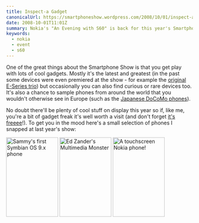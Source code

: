 ```yaml
---
title: Inspect-a Gadget
canonicalUrl: https://smartphoneshow.wordpress.com/2008/10/01/inspect-a-gadget/
date: 2008-10-01T11:01Z
summary: Nokia's "An Evening with S60" is back for this year's Smartphone Show
keywords:
  - nokia
  - event
  - s60
---
```

One of the great things about the Smartphone Show is that you get play with lots of cool gadgets. Mostly it's the latest and greatest (in the past some devices were even premiered at the show - for example the [original E-Series trio](https://web.archive.org/web/20081001140459/http://www.symbian.com/news/cn/2005/cn20053180.html)) but occasionally you can also find curious or rare devices too. It's also a chance to sample phones from around the world that you wouldn't otherwise see in Europe (such as the [Japanese DoCoMo phones](https://www.flickr.com/photos/james_nash/tags/docomo/)).

No doubt there'll be plenty of cool stuff on display this year so if, like me, you're a bit of gadget freak it's well worth a visit (and don't forget [it's freeee](https://web.archive.org/web/20081004033022/http://www.smartphoneshow.com:80/page.cfm/Action=PreReg/PreRegID=1/t=m/)!). To get you in the mood here's a small selection of phones I snapped at last year's show:

<div class="img-strip">
<img src="/media/smartphone-show-2008/i520.jpg" alt="Sammy's first Symbian OS 9.x phone" width="140" height="214">
<img src="/media/smartphone-show-2008/z8.jpg" alt="Ed Zander's Multimedia Monster" width="140" height="214">
<img src="/media/smartphone-show-2008/6708.jpg" alt="A touchscreen Nokia phone!" width="140" height="214">
</div>
